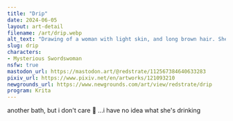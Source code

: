 ```yaml
---
title: "Drip"
date: 2024-06-05
layout: art-detail
filename: /art/drip.webp
alt_text: "Drawing of a woman with light skin, and long brown hair. She's sitting inside of a large bath full of hot water. There's some steam in the background, as she's drinking some green liquid."
slug: drip
characters:
- Mysterious Swordswoman
nsfw: true
mastodon_url: https://mastodon.art/@redstrate/112567384640633283
pixiv_url: https://www.pixiv.net/en/artworks/121093210
newgrounds_url: https://www.newgrounds.com/art/view/redstrate/drip
program: Krita
---
```

another bath, but i don't care 🙉 ...i have no idea what she's drinking
